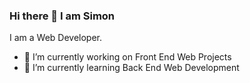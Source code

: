 ### Hi there 👋 I am Simon 

I am a Web Developer. 

- 🔭 I’m currently working on Front End Web Projects
- 🌱 I’m currently learning Back End Web Development



<!--
**simtak/simtak** is a ✨ _special_ ✨ repository because its `README.md` (this file) appears on your GitHub profile.

Here are some ideas to get you started:

- 🔭 I’m currently working on Front End Web Projects
- 🌱 I’m currently learning Back End Web Development
- 👯 I’m looking to collaborate on ...
- 🤔 I’m looking for help with ...
- 💬 Ask me about ...
- 📫 How to reach me: ...
- 😄 Pronouns: ...
- ⚡ Fun fact: ...
-->
